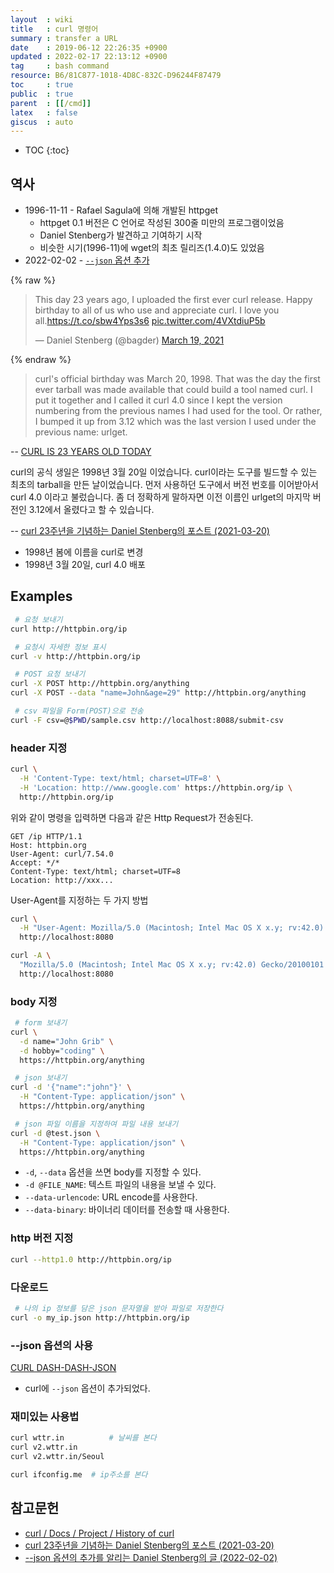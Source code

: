 ```yaml
---
layout  : wiki
title   : curl 명령어
summary : transfer a URL
date    : 2019-06-12 22:26:35 +0900
updated : 2022-02-17 22:13:12 +0900
tag     : bash command
resource: B6/81C877-1018-4D8C-832C-D96244F87479
toc     : true
public  : true
parent  : [[/cmd]]
latex   : false
giscus  : auto
---
```

* TOC
{:toc}

## 역사

- 1996-11-11 - Rafael Sagula에 의해 개발된 httpget
    - httpget 0.1 버전은 C 언어로 작성된 300줄 미만의 프로그램이었음
    - Daniel Stenberg가 발견하고 기여하기 시작
    - 비슷한 시기(1996-11)에 wget의 최초 릴리즈(1.4.0)도 있었음
- 2022-02-02 - [`--json` 옵션 추가]( https://daniel.haxx.se/blog/2022/02/02/curl-dash-dash-json/ )

{% raw %}
<blockquote class="twitter-tweet"><p lang="en" dir="ltr">This day 23 years ago, I uploaded the first ever curl release. Happy birthday to all of us who use and appreciate curl. I love you all.<a href="https://t.co/sbw4Yps3s6">https://t.co/sbw4Yps3s6</a> <a href="https://t.co/4VXtdiuP5b">pic.twitter.com/4VXtdiuP5b</a></p>&mdash; Daniel Stenberg (@bagder) <a href="https://twitter.com/bagder/status/1373047807876153349?ref_src=twsrc%5Etfw">March 19, 2021</a></blockquote> <script async src="https://platform.twitter.com/widgets.js" charset="utf-8"></script>
{% endraw %}

> curl's official birthday was March 20, 1998. That was the day the first ever tarball was made available that could build a tool named curl. I put it together and I called it curl 4.0 since I kept the version numbering from the previous names I had used for the tool. Or rather, I bumped it up from 3.12 which was the last version I used under the previous name: urlget.
>
-- [CURL IS 23 YEARS OLD TODAY]( https://daniel.haxx.se/blog/2021/03/20/curl-is-23-years-old-today/ )
>
curl의 공식 생일은 1998년 3월 20일 이었습니다. curl이라는 도구를 빌드할 수 있는 최초의 tarball을 만든 날이었습니다. 먼저 사용하던 도구에서 버전 번호를 이어받아서 curl 4.0 이라고 불렀습니다. 좀 더 정확하게 말하자면 이전 이름인 urlget의 마지막 버전인 3.12에서 올렸다고 할 수 있습니다.
>
-- [curl 23주년을 기념하는 Daniel Stenberg의 포스트 (2021-03-20)]( https://daniel.haxx.se/blog/2021/03/20/curl-is-23-years-old-today/ )

- 1998년 봄에 이름을 curl로 변경
- 1998년 3월 20일, curl 4.0 배포

## Examples
```sh
 # 요청 보내기
curl http://httpbin.org/ip

 # 요청시 자세한 정보 표시
curl -v http://httpbin.org/ip
```

```sh
 # POST 요청 보내기
curl -X POST http://httpbin.org/anything
curl -X POST --data "name=John&age=29" http://httpbin.org/anything

 # csv 파일을 Form(POST)으로 전송
curl -F csv=@$PWD/sample.csv http://localhost:8088/submit-csv
```

### header 지정
```sh
curl \
  -H 'Content-Type: text/html; charset=UTF=8' \
  -H 'Location: http://www.google.com' https://httpbin.org/ip \
  http://httpbin.org/ip
```

위와 같이 명령을 입력하면 다음과 같은 Http Request가 전송된다.

```text
GET /ip HTTP/1.1
Host: httpbin.org
User-Agent: curl/7.54.0
Accept: */*
Content-Type: text/html; charset=UTF=8
Location: http://xxx...
```

User-Agent를 지정하는 두 가지 방법

```sh
curl \
  -H "User-Agent: Mozilla/5.0 (Macintosh; Intel Mac OS X x.y; rv:42.0) Gecko/20100101 Firefox/42.0" \
  http://localhost:8080

curl -A \
  "Mozilla/5.0 (Macintosh; Intel Mac OS X x.y; rv:42.0) Gecko/20100101 Firefox/42.0" \
  http://localhost:8080
```

### body 지정
```sh
 # form 보내기
curl \
  -d name="John Grib" \
  -d hobby="coding" \
  https://httpbin.org/anything

 # json 보내기
curl -d '{"name":"john"}' \
  -H "Content-Type: application/json" \
  https://httpbin.org/anything

 # json 파일 이름을 지정하여 파일 내용 보내기
curl -d @test.json \
  -H "Content-Type: application/json" \
  https://httpbin.org/anything
```

* `-d`, `--data` 옵션을 쓰면 body를 지정할 수 있다.
* `-d @FILE_NAME`: 텍스트 파일의 내용을 보낼 수 있다.
* `--data-urlencode`: URL encode를 사용한다.
* `--data-binary`: 바이너리 데이터를 전송할 때 사용한다.


### http 버전 지정
```sh
curl --http1.0 http://httpbin.org/ip
```

### 다운로드
```sh
 # 나의 ip 정보를 담은 json 문자열을 받아 파일로 저장한다
curl -o my_ip.json http://httpbin.org/ip
```

### --json 옵션의 사용

[CURL DASH-DASH-JSON]( https://daniel.haxx.se/blog/2022/02/02/curl-dash-dash-json/ )

- curl에 `--json` 옵션이 추가되었다.

### 재미있는 사용법
```sh
curl wttr.in          # 날씨를 본다
curl v2.wttr.in
curl v2.wttr.in/Seoul

curl ifconfig.me  # ip주소를 본다
```

## 참고문헌

- [curl / Docs / Project / History of curl][curl-history]
- [curl 23주년을 기념하는 Daniel Stenberg의 포스트 (2021-03-20)]( https://daniel.haxx.se/blog/2021/03/20/curl-is-23-years-old-today/ )
- [--json 옵션의 추가를 알리는 Daniel Stenberg의 글 (2022-02-02)]( https://daniel.haxx.se/blog/2022/02/02/curl-dash-dash-json/ )

[curl-history]: https://curl.se/docs/history.html
[curl-23]: https://daniel.haxx.se/blog/2021/03/20/curl-is-23-years-old-today/

